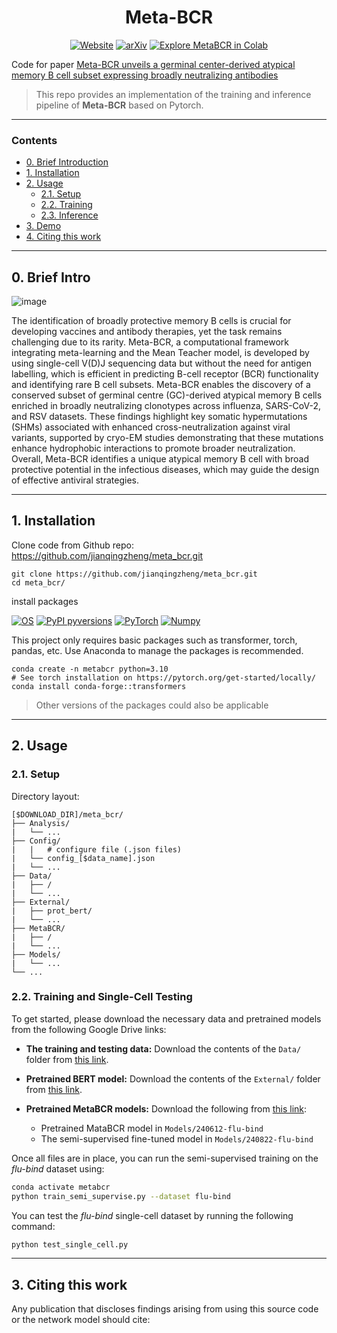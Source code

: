 <div align="center">
<h1> Meta-BCR </h1>

<a href="https://jianqingzheng.github.io/meta_bcr/"><img alt="Website" src="https://img.shields.io/website?url=https%3A%2F%2Fjianqingzheng.github.io%2Fmeta_bcr%2F&up_message=online&up_color=darkcyan&down_message=offline&down_color=darkgray&label=Project%20Page"></a>
[![arXiv](https://img.shields.io/badge/arXiv-xxx-b31b1b.svg)]()
[![Explore MetaBCR in Colab](https://colab.research.google.com/assets/colab-badge.svg)](https://colab.research.google.com/github/jianqingzheng/meta_bcr/blob/main/meta_bcr.ipynb)

</div>


Code for paper [Meta-BCR unveils a germinal center-derived atypical memory B cell subset expressing broadly neutralizing antibodies]()


> This repo provides an implementation of the training and inference pipeline of **Meta-BCR** based on Pytorch. 

---
### Contents ###
- [0. Brief Introduction](#0-brief-intro)
- [1. Installation](#1-installation)
- [2. Usage](#2-usage)
  - [2.1. Setup](#21-setup)
  - [2.2. Training](#22-training)
  - [2.3. Inference](#23-inference)
- [3. Demo](#3-demo)
- [4. Citing this work](#4-citing-this-work)


---

## 0. Brief Intro ##

![image](https://github.com/user-attachments/assets/36ffb983-1eb8-4c0d-8456-39dc569e8a23)


The identification of broadly protective memory B cells is crucial for developing vaccines and antibody therapies, yet the task remains challenging due to its rarity. Meta-BCR, a computational framework integrating meta-learning and the Mean Teacher model, is developed by using single-cell V(D)J sequencing data but without the need for antigen labelling, which is efficient in predicting B-cell receptor (BCR) functionality and identifying rare B cell subsets. Meta-BCR enables the discovery of a conserved subset of germinal centre (GC)-derived atypical memory B cells enriched in broadly neutralizing clonotypes across influenza, SARS-CoV-2, and RSV datasets. These findings highlight key somatic hypermutations (SHMs) associated with enhanced cross-neutralization against viral variants, supported by cryo-EM studies demonstrating that these mutations enhance hydrophobic interactions to promote broader neutralization. Overall, Meta-BCR identifies a unique atypical memory B cell with broad protective potential in the infectious diseases, which may guide the design of effective antiviral strategies.

---
## 1. Installation ##

Clone code from Github repo: https://github.com/jianqingzheng/meta_bcr.git
```shell
git clone https://github.com/jianqingzheng/meta_bcr.git
cd meta_bcr/
```


install packages

[![OS](https://img.shields.io/badge/OS-Windows%7CLinux-darkblue)]()
[![PyPI pyversions](https://img.shields.io/badge/Python-3.8-blue)](https://pypi.python.org/pypi/ansicolortags/)
[![PyTorch](https://img.shields.io/badge/PyTorch-1.12.1+cu113-lightblue)](https://pytorch.org/)
[![Numpy](https://img.shields.io/badge/Numpy-1.19.5-lightblue)](https://numpy.org)

This project only requires basic packages such as transformer, torch, pandas, etc. Use Anaconda to manage the packages is recommended.

```shell
conda create -n metabcr python=3.10
# See torch installation on https://pytorch.org/get-started/locally/
conda install conda-forge::transformers
```

> Other versions of the packages could also be applicable



---
## 2. Usage ##

### 2.1. Setup ###

Directory layout:
```
[$DOWNLOAD_DIR]/meta_bcr/
├── Analysis/
|   └── ...
├── Config/
|   |   # configure file (.json files)
|   └── config_[$data_name].json
|   └── ...
├── Data/
|   ├── /
|   └── ...
├── External/
|   ├── prot_bert/
|   └── ...
├── MetaBCR/
|   ├── /
|   └── ...
├── Models/
|   └── ...
└── ...
```

### 2.2. Training and Single-Cell Testing ###

To get started, please download the necessary data and pretrained models from the following Google Drive links:

- **The training and testing data:** Download the contents of the ```Data/``` folder from [this link](https://drive.google.com/drive/folders/1E8jZun1-iUpO8jkWVriW07B4tCZx_BUM?usp=sharing).

- **Pretrained BERT model:** Download the contents of the ```External/``` folder from [this link](https://drive.google.com/drive/folders/10Qoqy0zcM3L7knLG1KGOlUOmXMa2SrLp?usp=sharing).

- **Pretrained MetaBCR models:** Download the following from [this link](https://drive.google.com/drive/folders/1CAQjVVd8SpRdG7xkr4aSMyVNOXeT6Xbn?usp=sharing):
  - Pretrained MataBCR model in ```Models/240612-flu-bind``` 
  - The semi-supervised fine-tuned model in ```Models/240822-flu-bind``` 

Once all files are in place, you can run the semi-supervised training on the *flu-bind* dataset using:

```bash
conda activate metabcr
python train_semi_supervise.py --dataset flu-bind
```

You can test the *flu-bind* single-cell dataset by running the following command:

```bash
python test_single_cell.py
```

---

## 3. Citing this work

Any publication that discloses findings arising from using this source code or the network model should cite:

```bibtex

```
